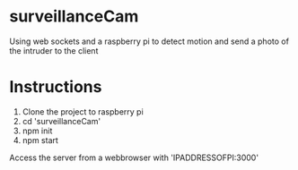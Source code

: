 # surveillanceCam
Using web sockets and a raspberry pi to detect motion and send a photo of the intruder to the client

# Instructions
1. Clone the project to raspberry pi
2. cd 'surveillanceCam'
3. npm init
4. npm start

Access the server from a webbrowser with 'IPADDRESSOFPI:3000'
